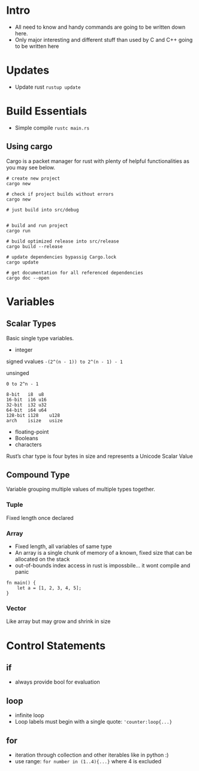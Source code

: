 # Intro

* All need to know and handy commands are going to be written down here.
* Only major interesting and different stuff than used by C and C++ going to be written here

# Updates
* Update rust
`rustup update`

# Build Essentials

* Simple compile
`rustc main.rs`

## Using cargo

Cargo is a packet manager for rust with plenty of helpful functionalities as you may see below.

```
# create new project 
cargo new

# check if project builds without errors
cargo new

# just build into src/debug


# build and run project
cargo run

# build optimized release into src/release
cargo build --release

# update dependencies bypassig Cargo.lock
cargo update

# get documentation for all referenced dependencies
cargo doc --open

```

# Variables

## Scalar Types

Basic single type variables.

* integer

signed vvalues
`-(2^(n - 1)) to 2^(n - 1) - 1`

unsinged

`0 to 2^n - 1`

```
8-bit	i8	u8
16-bit	i16	u16
32-bit	i32	u32
64-bit	i64	u64
128-bit	i128	u128
arch	isize	usize
```

* floating-point
* Booleans
* characters

Rust’s char type is four bytes in size and represents a Unicode Scalar Value

## Compound Type

Variable grouping multiple values of multiple types together.

### Tuple

Fixed length once declared

### Array

* Fixed length, all variables of same type
* An array is a single chunk of memory of a known, fixed size that can be allocated on the stack
* out-of-bounds index access in rust is impossbile... it wont compile and panic

```
fn main() {
    let a = [1, 2, 3, 4, 5];
}
```

### Vector

Like array but may grow and shrink in size

# Control Statements

## if

* always provide bool for evaluation

## loop

* infinite loop
* Loop labels must begin with a single quote: `'counter:loop{...}`

## for 

* iteration through collection and other iterables like in python :)
* use range: `for number in (1..4){...}` where 4 is excluded


